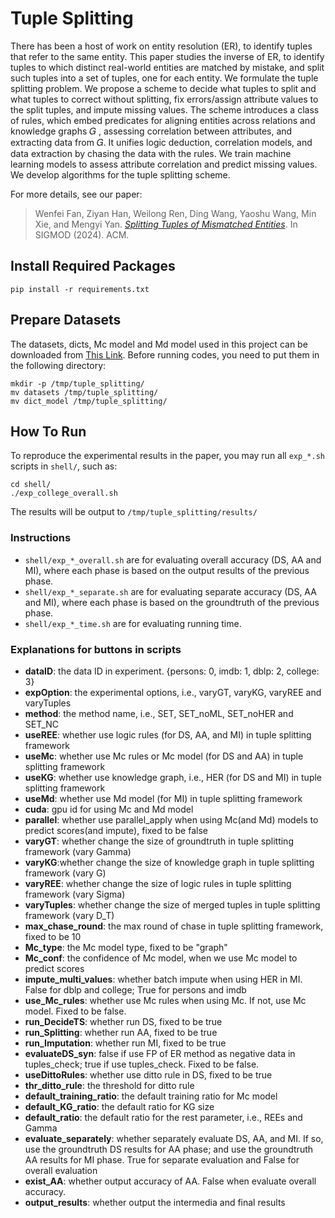 # Tuple Splitting
There has been a host of work on entity resolution (ER), to identify tuples that refer to the same entity. This paper studies the inverse of ER, to identify tuples to which distinct real-world entities are matched by mistake, and split such tuples into a set of tuples, one for each entity. We formulate the tuple splitting problem. We propose a scheme to decide what tuples to split and what tuples to correct without splitting, fix errors/assign attribute values to the split tuples, and impute missing values. The scheme introduces a class of rules, which embed predicates for aligning entities across relations and knowledge graphs 𝐺 , assessing correlation between attributes, and extracting data from 𝐺. It unifies logic deduction, correlation models, and data extraction by chasing the data with the rules. We train machine learning models to assess attribute correlation and predict missing values. We develop algorithms for the tuple splitting scheme. 

For more details, see our paper: 

> Wenfei Fan, Ziyan Han, Weilong Ren, Ding Wang, Yaoshu Wang, Min Xie, and Mengyi Yan. [*Splitting Tuples of Mismatched Entities*](https://philo-vanguard.github.io/files/papers/Tuple-Splitting-SIGMOD24.pdf). In SIGMOD (2024). ACM.


## Install Required Packages
```
pip install -r requirements.txt
```

## Prepare Datasets
The datasets, dicts, Mc model and Md model used in this project can be downloaded from [This Link](https://drive.google.com/drive/folders/1-Bc20q3hc26cqW-7zJ3R0xHm-t00CrIu?usp=sharing). 
Before running codes, you need to put them in the following directory:
```
mkdir -p /tmp/tuple_splitting/
mv datasets /tmp/tuple_splitting/
mv dict_model /tmp/tuple_splitting/
```

## How To Run
To reproduce the experimental results in the paper, you may run all `exp_*.sh` scripts in `shell/`, such as:
```
cd shell/
./exp_college_overall.sh
```
The results will be output to `/tmp/tuple_splitting/results/`

### Instructions
- `shell/exp_*_overall.sh` are for evaluating overall accuracy (DS, AA and MI), where each phase is based on the output results of the previous phase.  
- `shell/exp_*_separate.sh` are for evaluating separate accuracy (DS, AA and MI), where each phase is based on the groundtruth of the previous phase.  
- `shell/exp_*_time.sh` are for evaluating running time.

### Explanations for buttons in scripts
- **dataID**: the data ID in experiment. {persons: 0, imdb: 1, dblp: 2, college: 3}
- **expOption**: the experimental options, i.e., varyGT, varyKG, varyREE and varyTuples
- **method**: the method name, i.e., SET, SET_noML, SET_noHER and SET_NC
- **useREE**: whether use logic rules (for DS, AA, and MI) in tuple splitting framework
- **useMc**: whether use Mc rules or Mc model (for DS and AA) in tuple splitting framework
- **useKG**: whether use knowledge graph, i.e., HER (for DS and MI) in tuple splitting framework
- **useMd**: whether use Md model (for MI) in tuple splitting framework
- **cuda**: gpu id for using Mc and Md model
- **parallel**: whether use parallel_apply when using Mc(and Md) models to predict scores(and impute), fixed to be false
- **varyGT**: whether change the size of groundtruth in tuple splitting framework (vary Gamma)
- **varyKG**:whether change the size of knowledge graph in tuple splitting framework (vary G)
- **varyREE**: whether change the size of logic rules in tuple splitting framework (vary Sigma)
- **varyTuples**: whether change the size of merged tuples in tuple splitting framework (vary D_T)
- **max_chase_round**: the max round of chase in tuple splitting framework, fixed to be 10
- **Mc_type**: the Mc model type, fixed to be "graph"
- **Mc_conf**: the confidence of Mc model, when we use Mc model to predict scores
- **impute_multi_values**: whether batch impute when using HER in MI. False for dblp and college; True for persons and imdb
- **use_Mc_rules**: whether use Mc rules when using Mc. If not, use Mc model. Fixed to be false.
- **run_DecideTS**: whether run DS, fixed to be true
- **run_Splitting**: whether run AA, fixed to be true
- **run_Imputation**: whether run MI, fixed to be true
- **evaluateDS_syn**: false if use FP of ER method as negative data in tuples_check; true if use tuples_check. Fixed to be false.
- **useDittoRules**: whether use ditto rule in DS, fixed to be true
- **thr_ditto_rule**: the threshold for ditto rule
- **default_training_ratio**: the default training ratio for Mc model
- **default_KG_ratio**: the default ratio for KG size
- **default_ratio**: the default ratio for the rest parameter, i.e., REEs and Gamma
- **evaluate_separately**: whether separately evaluate DS, AA, and MI. If so, use the groundtruth DS results for AA phase; and use the groundtruth AA results for MI phase. True for separate evaluation and False for overall evaluation
- **exist_AA**: whether output accuracy of AA. False when evaluate overall accuracy.
- **output_results**: whether output the intermedia and final results

